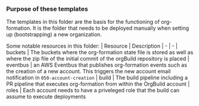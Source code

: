 ### Purpose of these templates
The templates in this folder are the basis for the functioning of org-formation. It is the folder that needs to be deployed manually when setting up (bootstrapping) a new organization.

Some notable resources in this folder:
| Resource | Description
| - | -
| buckets | The buckets where the org-formation state file is stored as well as where the zip file of the initial commit of the orgBuild repository is placed 
| eventbus | an AWS Eventbus that publishes org-formation events such as the creation of a new account. This triggers the new account email notification in `050-account-creation`
| build | The build pipeline including a PR pipeline that executes org-formation from within the OrgBuild account
| roles | Each account needs to have a priveleged role that the build can assume to execute deployments